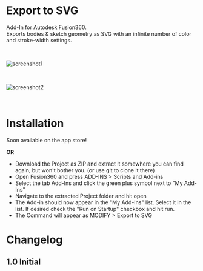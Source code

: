 # Export to SVG

Add-In for Autodesk Fusion360.    
Exports bodies & sketch geometry as SVG with an infinite number of color and stroke-width settings.    

<br>

![screenshot1](https://user-images.githubusercontent.com/30301307/89272368-558f6a00-d63e-11ea-9645-ad5e34401be3.jpg)



<br>

![screenshot2](https://user-images.githubusercontent.com/30301307/89272372-56c09700-d63e-11ea-9045-074d71bfd880.jpg)

<br>

# Installation
Soon available on the app store!

**OR**

* Download the Project as ZIP and extract it somewhere you can find again, but won't bother you. (or use git to clone it there)
* Open Fusion360 and press ADD-INS > Scripts and Add-ins
* Select the tab Add-Ins and click the green plus symbol next to "My Add-Ins"
* Navigate to the extracted Project folder and hit open
* The Add-in should now appear in the "My Add-Ins" list. Select it in the list. If desired check the "Run on Startup" checkbox and hit run.
* The Command will appear as MODIFY > Export to SVG

# Changelog



## 1.0 Initial
